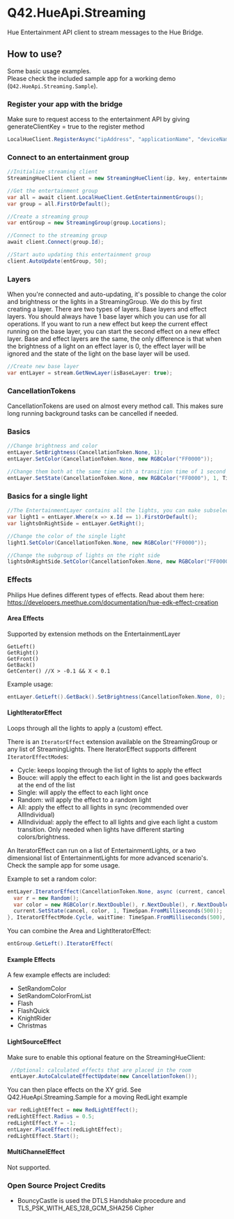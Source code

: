 Q42.HueApi.Streaming
=========

Hue Entertainment API client to stream messages to the Hue Bridge.

## How to use?
Some basic usage examples.  
Please check the included sample app for a working demo (`Q42.HueApi.Streaming.Sample`).

### Register your app with the bridge
Make sure to request access to the entertainment API by giving generateClientKey = true to the register method
```cs 
LocalHueClient.RegisterAsync("ipAddress", "applicationName", "deviceName", true);
```

### Connect to an entertainment group
```cs 
//Initialize streaming client
StreamingHueClient client = new StreamingHueClient(ip, key, entertainmentKey);

//Get the entertainment group
var all = await client.LocalHueClient.GetEntertainmentGroups();
var group = all.FirstOrDefault();

//Create a streaming group
var entGroup = new StreamingGroup(group.Locations);

//Connect to the streaming group
await client.Connect(group.Id);

//Start auto updating this entertainment group
client.AutoUpdate(entGroup, 50);
```

### Layers
When you're connected and auto-updating, it's possible to change the color and brightness or the lights in a StreamingGroup. We do this by first creating a layer.
There are two types of layers. Base layers and effect layers. You should always have 1 base layer which you can use for all operations. If you want to run a new effect but keep the current effect running on the base layer, you can start the second effect on a new effect layer.
Base and effect layers are the same, the only difference is that when the brightness of a light on an effect layer is 0, the effect layer will be ignored and the state of the light on the base layer will be used. 
```cs
//Create new base layer
var entLayer = stream.GetNewLayer(isBaseLayer: true);
```

### CancellationTokens
CancellationTokens are used on almost every method call. This makes sure long running background tasks can be cancelled if needed.

### Basics
```cs
//Change brightness and color
entLayer.SetBrightness(CancellationToken.None, 1);
entLayer.SetColor(CancellationToken.None, new RGBColor("FF0000"));

//Change them both at the same time with a transition time of 1 second
entLayer.SetState(CancellationToken.None, new RGBColor("FF0000"), 1, TimeSpan.FromSeconds(1));
```

### Basics for a single light
```cs
//The EntertainmentLayer contains all the lights, you can make subselections
var light1 = entLayer.Where(x => x.Id == 1).FirstOrDefault();
var lightsOnRightSide = entLayer.GetRight();

//Change the color of the single light
light1.SetColor(CancellationToken.None, new RGBColor("FF0000"));

//Change the subgroup of lights on the right side
lightsOnRightSide.SetColor(CancellationToken.None, new RGBColor("FF0000"));
```

### Effects
Philips Hue defines different types of effects. Read about them here:
https://developers.meethue.com/documentation/hue-edk-effect-creation

#### Area Effects
Supported by extension methods on the EntertainmentLayer
```
GetLeft()
GetRight()
GetFront()
GetBack()
GetCenter() //X > -0.1 && X < 0.1
```

Example usage:
```cs
entLayer.GetLeft().GetBack().SetBrightness(CancellationToken.None, 0);
```

#### LightIteratorEffect
Loops through all the lights to apply a (custom) effect.

There is an `IteratorEffect` extension available on the StreamingGroup or any list of StreamingLights.
There IteratorEffect supports different `IteratorEffectMode`s:
- Cycle: keeps looping through the list of lights to apply the effect
- Bouce: will apply the effect to each light in the list and goes backwards at the end of the list 
- Single: will apply the effect to each light once
- Random: will apply the effect to a random light
- All: apply the effect to all lights in sync (recommended over AllIndividual)
- AllIndividual: apply the effect to all lights and give each light a custom transition. Only needed when lights have different starting colors/brightness.

An IteratorEffect can run on a list of EntertainmentLights, or a two dimensional list of EntertainmentLights for more advanced scenario's.
Check the sample app for some usage.

Example to set a random color:
```cs
entLayer.IteratorEffect(CancellationToken.None, async (current, cancel, t) => {
  var r = new Random();
  var color = new RGBColor(r.NextDouble(), r.NextDouble(), r.NextDouble());
  current.SetState(cancel, color, 1, TimeSpan.FromMilliseconds(500));
}, IteratorEffectMode.Cycle, waitTime: TimeSpan.FromMilliseconds(500), duration: TimeSpan.FromSeconds(30));
```

You can combine the Area and LightIteratorEffect:
```cs
entGroup.GetLeft().IteratorEffect(
```

#### Example Effects
A few example effects are included:
- SetRandomColor
- SetRandomColorFromList
- Flash
- FlashQuick
- KnightRider
- Christmas


#### LightSourceEffect
Make sure to enable this optional feature on the StreamingHueClient:
```cs
 //Optional: calculated effects that are placed in the room
 entLayer.AutoCalculateEffectUpdate(new CancellationToken());
```

You can then place effects on the XY grid. See Q42.HueApi.Streaming.Sample for a moving RedLight example
```cs
var redLightEffect = new RedLightEffect();
redLightEffect.Radius = 0.5;
redLightEffect.Y = -1;
entLayer.PlaceEffect(redLightEffect);
redLightEffect.Start();
```

#### MultiChannelEffect
Not supported.


### Open Source Project Credits

* BouncyCastle is used the DTLS Handshake procedure and TLS_PSK_WITH_AES_128_GCM_SHA256 Cipher

